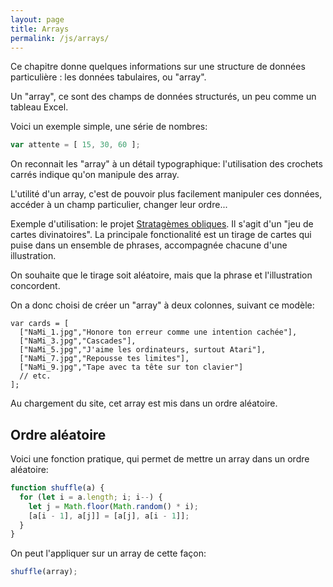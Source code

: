 ```yaml
---
layout: page
title: Arrays
permalink: /js/arrays/
---
```


Ce chapitre donne quelques informations sur une structure de données particulière : les données tabulaires, ou "array".

Un "array", ce sont des champs de données structurés, un peu comme un tableau Excel.

Voici un exemple simple, une série de nombres:

```javascript
var attente = [ 15, 30, 60 ];
```

On reconnait les "array" à un détail typographique: l'utilisation des crochets carrés indique qu'on manipule des array.

L'utilité d'un array, c'est de pouvoir plus facilement manipuler ces données, accéder à un champ particulier, changer leur ordre...

Exemple d'utilisation: le projet [Stratagèmes obliques](https://oblique-strategies.github.io/). Il s'agit d'un "jeu de cartes divinatoires". La principale fonctionalité est un tirage de cartes qui puise dans un ensemble de phrases, accompagnée chacune d'une illustration.

On souhaite que le tirage soit aléatoire, mais que la phrase et l'illustration concordent.

On a donc choisi de créer un "array" à deux colonnes, suivant ce modèle:

```
var cards = [
  ["NaMi_1.jpg","Honore ton erreur comme une intention cachée"],
  ["NaMi_3.jpg","Cascades"],
  ["NaMi_5.jpg","J'aime les ordinateurs, surtout Atari"],
  ["NaMi_7.jpg","Repousse tes limites"],
  ["NaMi_9.jpg","Tape avec ta tête sur ton clavier"]
  // etc.
];
```

Au chargement du site, cet array est mis dans un ordre aléatoire.

## Ordre aléatoire

Voici une fonction pratique, qui permet de mettre un array dans un ordre aléatoire:

```javascript
function shuffle(a) {
  for (let i = a.length; i; i--) {
    let j = Math.floor(Math.random() * i);
    [a[i - 1], a[j]] = [a[j], a[i - 1]];
  }
}
```

On peut l'appliquer sur un array de cette façon:

```javascript
shuffle(array);
```

